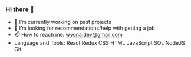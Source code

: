 ### Hi there 👋
- 🔭 I’m currently working on past projects
- 🤔 I’m looking for recommendations/help with getting a job
- 📫 How to reach me: wyona.dev@gmail.com
- Language and Tools:
React  Redux   CSS  HTML  JavaScript  SQL  NodeJS  Git

<!--
**Kariyona/kariyona** is a ✨ _special_ ✨ repository because its `README.md` (this file) appears on your GitHub profile.

Here are some ideas to get you started:

- 🔭 I’m currently working on ...
- 🌱 I’m currently learning ...
- 👯 I’m looking to collaborate on ...
- 🤔 I’m looking for help with ...
- 💬 Ask me about ...
- 📫 How to reach me: ...
- 😄 Pronouns: ...
- ⚡ Fun fact: ...
-->
